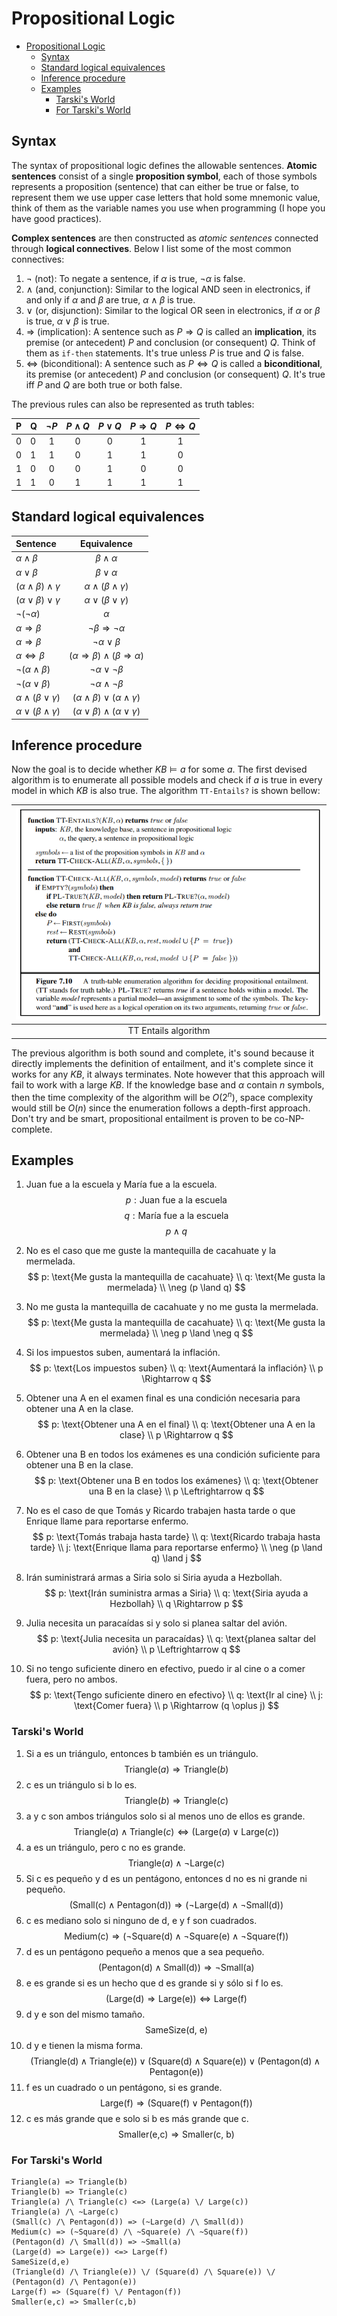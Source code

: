 # Propositional Logic

- [Propositional Logic](#propositional-logic)
  - [Syntax](#syntax)
  - [Standard logical equivalences](#standard-logical-equivalences)
  - [Inference procedure](#inference-procedure)
  - [Examples](#examples)
    - [Tarski's World](#tarskis-world)
    - [For Tarski's World](#for-tarskis-world)

## Syntax

The syntax of propositional logic defines the allowable sentences. **Atomic sentences** consist of a single **proposition symbol**, each of those symbols represents a proposition (sentence) that can either be true or false, to represent them we use upper case letters that hold some mnemonic value, think of them as the variable names you use when programming (I hope you have good practices).

**Complex sentences** are then constructed as _atomic sentences_ connected through **logical connectives**. Below I list some of the most common connectives:

1. $\neg$ (not): To negate a sentence, if $\alpha$ is true, $\neg \alpha$ is false.
2. $\land$ (and, conjunction): Similar to the logical AND seen in electronics, if and only if $\alpha$ and $\beta$ are true, $\alpha \land \beta$ is true.
3. $\lor$ (or, disjunction): Similar to the logical OR seen in electronics, if $\alpha$ or $\beta$ is true, $\alpha \lor \beta$ is true.
4. $\Rightarrow$ (implication): A sentence such as $P \Rightarrow Q$ is called an **implication**, its premise (or antecedent) $P$ and conclusion (or consequent) $Q$. Think of them as `if-then` statements. It's true unless $P$ is true and $Q$ is false.
5. $\Leftrightarrow$ (biconditional): A sentence such as $P \Leftrightarrow Q$ is called a **biconditional**, its premise (or antecedent) $P$ and conclusion (or consequent) $Q$. It's true iff $P$ and $Q$ are both true or both false.

The previous rules can also be represented as truth tables:

| P   | Q   | $\neg P$ | $P \land Q$ | $P \lor Q$ | $P \Rightarrow Q$ | $P \Leftrightarrow Q$ |
| --- | --- | :------: | :---------: | :--------: | :---------------: | :-------------------: |
| 0   | 0   |    1     |      0      |     0      |         1         |           1           |
| 0   | 1   |    1     |      0      |     1      |         1         |           0           |
| 1   | 0   |    0     |      0      |     1      |         0         |           0           |
| 1   | 1   |    0     |      1      |     1      |         1         |           1           |

## Standard logical equivalences

| Sentence                            |                          Equivalence                          |
| :---------------------------------- | :-----------------------------------------------------------: |
| $\alpha \land \beta$                |                     $\beta \land \alpha$                      |
| $\alpha \lor \beta$                 |                      $\beta \lor \alpha$                      |
| $(\alpha \land \beta) \land \gamma$ |              $\alpha \land (\beta \land \gamma)$              |
| $(\alpha \lor \beta) \lor \gamma$   |               $\alpha \lor (\beta \lor \gamma)$               |
| $\neg (\neg \alpha)$                |                           $\alpha$                            |
| $\alpha \Rightarrow \beta$          |             $\neg \beta \Rightarrow \neg \alpha$              |
| $\alpha \Rightarrow \beta$          |                   $\neg \alpha \lor \beta$                    |
| $\alpha \Leftrightarrow \beta$      | $(\alpha \Rightarrow \beta) \land (\beta \Rightarrow \alpha)$ |
| $\neg (\alpha \land \beta)$         |                 $\neg \alpha \lor \neg \beta$                 |
| $\neg (\alpha \lor \beta)$          |                $\neg \alpha \land \neg \beta$                 |
| $\alpha \land (\beta \lor \gamma)$  |       $(\alpha \land \beta) \lor (\alpha \land \gamma)$       |
| $\alpha \lor (\beta \land \gamma)$  |       $(\alpha \lor \beta) \land (\alpha \lor \gamma)$        |

## Inference procedure

Now the goal is to decide whether $KB \models a$ for some $a$. The first devised algorithm is to enumerate all possible models and check if $a$ is true in every model in which $KB$ is also true. The algorithm `TT-Entails?` is shown bellow:

| ![TT-Entails? Algorithm](img/2022-05-27-13-27-32.png) |
| :---------------------------------------------------: |
|                 TT Entails algorithm                  |

The previous algorithm is both sound and complete, it's sound because it directly implements the definition of entailment, and it's complete since it works for any $KB$, it always terminates. Note however that this approach will fail to work with a large $KB$. If the knowledge base and $\alpha$ contain $n$ symbols, then the time complexity of the algorithm will be $O(2^n)$, space complexity would still be $O(n)$ since the enumeration follows a depth-first approach. Don't try and be smart, propositional entailment is proven to be co-NP-complete.

## Examples

1. Juan fue a la escuela y María fue a la escuela.
    $$p: \text{Juan fue a la escuela}$$
    $$q: \text{María fue a la escuela}$$
    $$p \land q$$

2. No es el caso que me guste la mantequilla de cacahuate y la mermelada.
    $$
    p: \text{Me gusta la mantequilla de cacahuate} \\
    q: \text{Me gusta la mermelada} \\
    \neg (p \land q)
    $$
3. No me gusta la mantequilla de cacahuate y no me gusta la mermelada.
    $$
    p: \text{Me gusta la mantequilla de cacahuate} \\
    q: \text{Me gusta la mermelada} \\
    \neg p \land \neg q
    $$
4. Si los impuestos suben, aumentará la inflación.
    $$
    p: \text{Los impuestos suben} \\
    q: \text{Aumentará la inflación} \\
    p \Rightarrow q
    $$
5. Obtener una A en el examen final es una condición necesaria para obtener una A en la clase.
    $$
    p: \text{Obtener una A en el final} \\
    q: \text{Obtener una A en la clase} \\
    p \Rightarrow q
    $$
6. Obtener una B en todos los exámenes es una condición suficiente para obtener una B en la clase.
    $$
    p: \text{Obtener una B en todos los exámenes} \\
    q: \text{Obtener una B en la clase} \\
    p \Leftrightarrow q
    $$
7. No es el caso de que Tomás y Ricardo trabajen hasta tarde o que Enrique llame para reportarse enfermo.
    $$
    p: \text{Tomás trabaja hasta tarde} \\
    q: \text{Ricardo trabaja hasta tarde} \\
    j: \text{Enrique llama para reportarse enfermo} \\
    \neg (p \land q) \land j
    $$
8. Irán suministrará armas a Siria solo si Siria ayuda a Hezbollah.
    $$
    p: \text{Irán suministra armas a Siria} \\
    q: \text{Siria ayuda a Hezbollah} \\
    q \Rightarrow p
    $$
9. Julia necesita un paracaídas si y solo si planea saltar del avión.
    $$
    p: \text{Julia necesita un paracaídas} \\
    q: \text{planea saltar del avión} \\
    p \Leftrightarrow q
    $$
10. Si no tengo suficiente dinero en efectivo, puedo ir al cine o a comer fuera, pero no ambos.
    $$
    p: \text{Tengo suficiente dinero en efectivo} \\
    q: \text{Ir al cine} \\
    j: \text{Comer fuera} \\
    p \Rightarrow (q \oplus j)
    $$

### Tarski's World

1. Si a es un triángulo, entonces b también es un triángulo.
    $$
    \text{Triangle}(a) \Rightarrow \text{Triangle}(b)
    $$
2. c es un triángulo si b lo es.
    $$
    \text{Triangle}(b) \Rightarrow \text{Triangle}(c)
    $$
3. a y c son ambos triángulos solo si al menos uno de ellos es grande.
    $$
    \text{Triangle}(a) \land \text{Triangle}(c) \Leftrightarrow (\text{Large}(a) \lor \text{Large}(c))
    $$
4. a es un triángulo, pero c no es grande.
    $$
    \text{Triangle}(a) \land \neg \text{Large}(c)
    $$
5. Si c es pequeño y d es un pentágono, entonces d no es ni grande ni pequeño.
    $$
    (\text{Small(c)} \land \text{Pentagon(d)}) \Rightarrow (\neg \text{Large(d)} \land \neg \text{Small(d)})
    $$
6. c es mediano solo si ninguno de d, e y f son cuadrados.
    $$
    \text{Medium(c)} \Rightarrow (\neg \text{Square(d)} \land \neg \text{Square(e)} \land \neg \text{Square(f)})
    $$
7. d es un pentágono pequeño a menos que a sea pequeño.
    $$
    (\text{Pentagon(d)} \land \text{Small(d)}) \Rightarrow \neg \text{Small(a)}
    $$
8. e es grande si es un hecho que d es grande si y sólo si f lo es.
    $$
    (\text{Large(d)} \Rightarrow \text{Large(e)}) \Leftrightarrow \text{Large(f)}
    $$
9. d y e son del mismo tamaño.
    $$
    \text{SameSize(d, e)}
    $$
10. d y e tienen la misma forma.
    $$
    (\text{Triangle(d)} \land \text{Triangle(e)}) \lor (\text{Square(d)} \land \text{Square(e)}) \lor (\text{Pentagon(d)} \land \text{Pentagon(e)})
    $$
11. f es un cuadrado o un pentágono, si es grande.
    $$
    \text{Large(f)} \Rightarrow (\text{Square(f)} \lor \text{Pentagon(f)})
    $$
12. c es más grande que e solo si b es más grande que c.
    $$
    \text{Smaller(e,c)} \Rightarrow \text{Smaller(c, b)}
    $$

### For Tarski's World

```text
Triangle(a) => Triangle(b)
Triangle(b) => Triangle(c)
Triangle(a) /\ Triangle(c) <=> (Large(a) \/ Large(c))
Triangle(a) /\ ~Large(c)
(Small(c) /\ Pentagon(d)) => (~Large(d) /\ Small(d))
Medium(c) => (~Square(d) /\ ~Square(e) /\ ~Square(f))
(Pentagon(d) /\ Small(d)) => ~Small(a)
(Large(d) => Large(e)) <=> Large(f)
SameSize(d,e)
(Triangle(d) /\ Triangle(e)) \/ (Square(d) /\ Square(e)) \/ (Pentagon(d) /\ Pentagon(e))
Large(f) => (Square(f) \/ Pentagon(f))
Smaller(e,c) => Smaller(c,b)
```
